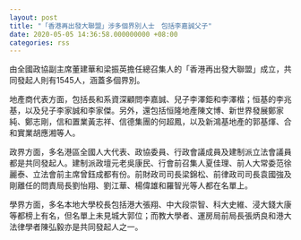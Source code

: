 ```yaml
---
layout: post
title: "「香港再出發大聯盟」涉多個界別人士　包括李嘉誠父子"
date: 2020-05-05 14:36:58.000000000 +08:00
categories: rss
---
```


由全國政協副主席董建華和梁振英擔任總召集人的「香港再出發大聯盟」成立，共同發起人則有1545人，涵蓋多個界別。

地產商代表方面，包括長和系資深顧問李嘉誠、兒子李澤鉅和李澤楷；恒基的李兆基，以及兒子李家誠和李家傑。另外，還包括恒隆地產陳文博、新世界發展鄭家純、鄭志剛，信和置業黃志祥、信德集團的何超鳳，以及新鴻基地產的郭基煇、合和實業胡應湘等人。

政界方面，多名港區全國人大代表、政協委員、行政會議成員及建制派立法會議員都是共同發起人。建制派政壇元老吳康民、行會前召集人夏佳理、前人大常委范徐麗泰、立法會前主席曾鈺成都有份。前財政司司長梁錦松、前律政司司長袁國強及剛離任的問責局長劉怡翔、劉江華、楊偉雄和羅智光等人都在名單上。

學界方面，多名本地大學校長包括港大張翔、中大段崇智、科大史維、浸大錢大康等都榜上有名，但名單上未見城大郭位；而教大學者、運房局前局長張炳良和港大法律學者陳弘毅亦是共同發起人之一。
